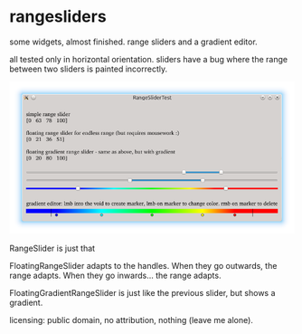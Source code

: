 rangesliders
============

some widgets, almost finished. range sliders and a gradient editor.

all tested only in horizontal orientation. sliders have a bug where the range between two sliders is painted incorrectly.

![screenshot](https://raw.githubusercontent.com/benadler/rangesliders/master/screenshot.png "Screenshot")

RangeSlider is just that

FloatingRangeSlider adapts to the handles. When they go outwards, the range adapts. When they go inwards... the range adapts.

FloatingGradientRangeSlider is just like the previous slider, but shows a gradient.

licensing: public domain, no attribution, nothing (leave me alone).
